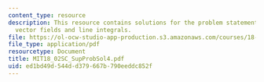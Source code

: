 ```yaml
---
content_type: resource
description: This resource contains solutions for the problem statements related to
  vector fields and line integrals.
file: https://ol-ocw-studio-app-production.s3.amazonaws.com/courses/18-02sc-multivariable-calculus-fall-2010/ed1bd49d544dd379667b790eeddc852f_MIT18_02SC_SupProbSol4.pdf
file_type: application/pdf
resourcetype: Document
title: MIT18_02SC_SupProbSol4.pdf
uid: ed1bd49d-544d-d379-667b-790eeddc852f
---
```

